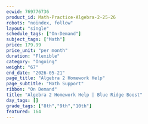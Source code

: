 ```yaml
---
ecwid: 769776736
product_id: Math-Practice-Algebra-2-25-26
robots: "noindex, follow"
layout: "single"
schedule_tags: ["On-Demand"]
subject_tags: ["Math"]
price: 179.99
price_unit: "per month"
duration: "Flexible"
category: "Ongoing"
weight: "67"
end_date: "2026-05-21"
page_title: "Algebra 2 Homework Help"
page_subtitle: "Math Support"
ribbon: "On Demand"
title: "Algebra 2 Homework Help | Blue Ridge Boost"
day_tags: []
grade_tags: ["8th","9th","10th"]
featured: 164
---
```

